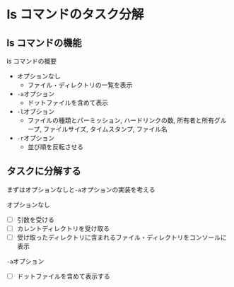# ls コマンドのタスク分解

## ls コマンドの機能

ls コマンドの概要

- オプションなし
  - ファイル・ディレクトリの一覧を表示
- `-a`オプション
  - ドットファイルを含めて表示
- `-l`オプション
  - ファイルの種類とパーミッション, ハードリンクの数, 所有者と所有グループ, ファイルサイズ, タイムスタンプ, ファイル名
- `-r`オプション
  - 並び順を反転させる

## タスクに分解する

まずはオプションなしと`-a`オプションの実装を考える

オプションなし

- [ ] 引数を受ける
- [ ] カレントディレクトリを受け取る
- [ ] 受け取ったディレクトリに含まれるファイル・ディレクトリをコンソールに表示

`-a`オプション

- [ ] ドットファイルを含めて表示する
